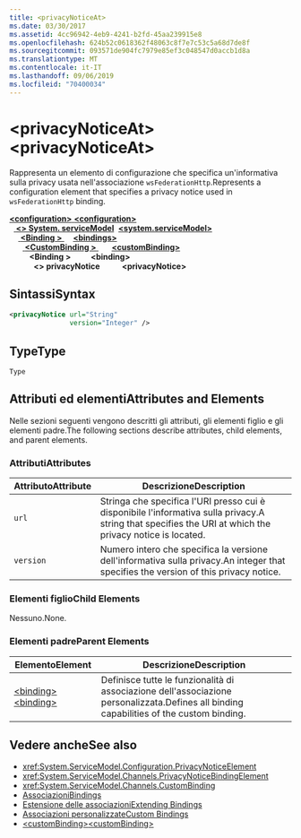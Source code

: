 ```yaml
---
title: <privacyNoticeAt>
ms.date: 03/30/2017
ms.assetid: 4cc96942-4eb9-4241-b2fd-45aa239915e8
ms.openlocfilehash: 624b52c0618362f48063c8f7e7c53c5a68d7de8f
ms.sourcegitcommit: 093571de904fc7979e85ef3c048547d0accb1d8a
ms.translationtype: MT
ms.contentlocale: it-IT
ms.lasthandoff: 09/06/2019
ms.locfileid: "70400034"
---
```

# <a name="privacynoticeat"></a><span data-ttu-id="327ef-101">\<privacyNoticeAt></span><span class="sxs-lookup"><span data-stu-id="327ef-101">\<privacyNoticeAt></span></span>
<span data-ttu-id="327ef-102">Rappresenta un elemento di configurazione che specifica un'informativa sulla privacy usata nell'associazione `wsFederationHttp`.</span><span class="sxs-lookup"><span data-stu-id="327ef-102">Represents a configuration element that specifies a privacy notice used in `wsFederationHttp` binding.</span></span>  
  
<span data-ttu-id="327ef-103">[ **\<configuration>** ](../configuration-element.md)</span><span class="sxs-lookup"><span data-stu-id="327ef-103">[**\<configuration>**](../configuration-element.md)</span></span>\
<span data-ttu-id="327ef-104">&nbsp;&nbsp;[ **\<> System. serviceModel**](system-servicemodel.md)</span><span class="sxs-lookup"><span data-stu-id="327ef-104">&nbsp;&nbsp;[**\<system.serviceModel>**](system-servicemodel.md)</span></span>\
<span data-ttu-id="327ef-105">&nbsp;&nbsp;&nbsp;&nbsp;[ **\<Binding >** ](bindings.md)</span><span class="sxs-lookup"><span data-stu-id="327ef-105">&nbsp;&nbsp;&nbsp;&nbsp;[**\<bindings>**](bindings.md)</span></span>\
<span data-ttu-id="327ef-106">&nbsp;&nbsp;&nbsp;&nbsp;&nbsp;&nbsp;[ **\<CustomBinding >** ](custombinding.md)</span><span class="sxs-lookup"><span data-stu-id="327ef-106">&nbsp;&nbsp;&nbsp;&nbsp;&nbsp;&nbsp;[**\<customBinding>**](custombinding.md)</span></span>\
<span data-ttu-id="327ef-107">&nbsp;&nbsp;&nbsp;&nbsp;&nbsp;&nbsp;&nbsp;&nbsp; **\<Binding >** </span><span class="sxs-lookup"><span data-stu-id="327ef-107">&nbsp;&nbsp;&nbsp;&nbsp;&nbsp;&nbsp;&nbsp;&nbsp;**\<binding>**</span></span>\
<span data-ttu-id="327ef-108">&nbsp;&nbsp;&nbsp;&nbsp;&nbsp;&nbsp;&nbsp;&nbsp;&nbsp;&nbsp; **\<> privacyNotice**</span><span class="sxs-lookup"><span data-stu-id="327ef-108">&nbsp;&nbsp;&nbsp;&nbsp;&nbsp;&nbsp;&nbsp;&nbsp;&nbsp;&nbsp;**\<privacyNotice>**</span></span>  
  
## <a name="syntax"></a><span data-ttu-id="327ef-109">Sintassi</span><span class="sxs-lookup"><span data-stu-id="327ef-109">Syntax</span></span>  
  
```xml  
<privacyNotice url="String"
               version="Integer" />
```  
  
## <a name="type"></a><span data-ttu-id="327ef-110">Type</span><span class="sxs-lookup"><span data-stu-id="327ef-110">Type</span></span>  
 `Type`  
  
## <a name="attributes-and-elements"></a><span data-ttu-id="327ef-111">Attributi ed elementi</span><span class="sxs-lookup"><span data-stu-id="327ef-111">Attributes and Elements</span></span>  
 <span data-ttu-id="327ef-112">Nelle sezioni seguenti vengono descritti gli attributi, gli elementi figlio e gli elementi padre.</span><span class="sxs-lookup"><span data-stu-id="327ef-112">The following sections describe attributes, child elements, and parent elements.</span></span>  
  
### <a name="attributes"></a><span data-ttu-id="327ef-113">Attributi</span><span class="sxs-lookup"><span data-stu-id="327ef-113">Attributes</span></span>  
  
|<span data-ttu-id="327ef-114">Attributo</span><span class="sxs-lookup"><span data-stu-id="327ef-114">Attribute</span></span>|<span data-ttu-id="327ef-115">Descrizione</span><span class="sxs-lookup"><span data-stu-id="327ef-115">Description</span></span>|  
|---------------|-----------------|  
|`url`|<span data-ttu-id="327ef-116">Stringa che specifica l'URI presso cui è disponibile l'informativa sulla privacy.</span><span class="sxs-lookup"><span data-stu-id="327ef-116">A string that specifies the URI at which the privacy notice is located.</span></span>|  
|`version`|<span data-ttu-id="327ef-117">Numero intero che specifica la versione dell'informativa sulla privacy.</span><span class="sxs-lookup"><span data-stu-id="327ef-117">An integer that specifies the version of this privacy notice.</span></span>|  
  
### <a name="child-elements"></a><span data-ttu-id="327ef-118">Elementi figlio</span><span class="sxs-lookup"><span data-stu-id="327ef-118">Child Elements</span></span>  
 <span data-ttu-id="327ef-119">Nessuno.</span><span class="sxs-lookup"><span data-stu-id="327ef-119">None.</span></span>  
  
### <a name="parent-elements"></a><span data-ttu-id="327ef-120">Elementi padre</span><span class="sxs-lookup"><span data-stu-id="327ef-120">Parent Elements</span></span>  
  
|<span data-ttu-id="327ef-121">Elemento</span><span class="sxs-lookup"><span data-stu-id="327ef-121">Element</span></span>|<span data-ttu-id="327ef-122">Descrizione</span><span class="sxs-lookup"><span data-stu-id="327ef-122">Description</span></span>|  
|-------------|-----------------|  
|[<span data-ttu-id="327ef-123">\<binding></span><span class="sxs-lookup"><span data-stu-id="327ef-123">\<binding></span></span>](../../../misc/binding.md)|<span data-ttu-id="327ef-124">Definisce tutte le funzionalità di associazione dell'associazione personalizzata.</span><span class="sxs-lookup"><span data-stu-id="327ef-124">Defines all binding capabilities of the custom binding.</span></span>|  
  
## <a name="see-also"></a><span data-ttu-id="327ef-125">Vedere anche</span><span class="sxs-lookup"><span data-stu-id="327ef-125">See also</span></span>

- <xref:System.ServiceModel.Configuration.PrivacyNoticeElement>
- <xref:System.ServiceModel.Channels.PrivacyNoticeBindingElement>
- <xref:System.ServiceModel.Channels.CustomBinding>
- [<span data-ttu-id="327ef-126">Associazioni</span><span class="sxs-lookup"><span data-stu-id="327ef-126">Bindings</span></span>](../../../wcf/bindings.md)
- [<span data-ttu-id="327ef-127">Estensione delle associazioni</span><span class="sxs-lookup"><span data-stu-id="327ef-127">Extending Bindings</span></span>](../../../wcf/extending/extending-bindings.md)
- [<span data-ttu-id="327ef-128">Associazioni personalizzate</span><span class="sxs-lookup"><span data-stu-id="327ef-128">Custom Bindings</span></span>](../../../wcf/extending/custom-bindings.md)
- [<span data-ttu-id="327ef-129">\<customBinding></span><span class="sxs-lookup"><span data-stu-id="327ef-129">\<customBinding></span></span>](custombinding.md)
